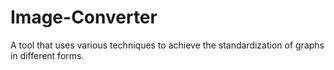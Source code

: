 # Image-Converter

A tool that uses various techniques to achieve the standardization of graphs in different forms.
